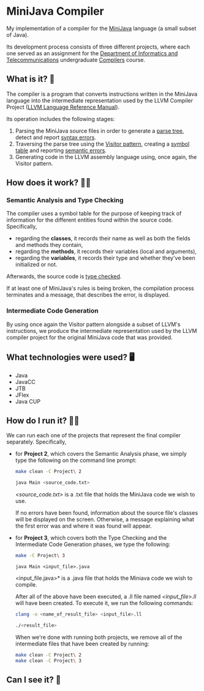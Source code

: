 # MiniJava Compiler
My implementation of a compiler for the [MiniJava](http://www.cambridge.org/resources/052182060X/MCIIJ2e/grammar.htm) language (a small subset of Java). 

Its development process consists of three different projects, where each one served as an assignment for the [Department of Informatics and Telecommunications](https://www.di.uoa.gr/en) undergraduate [Compilers](http://cgi.di.uoa.gr/~thp06/) course.

## What is it? 🤔

The compiler is a program that converts instructions written in the MiniJava language into the intermediate representation used by the LLVM Compiler Project ([LLVM Language Reference Manual](https://llvm.org/docs/LangRef.html#instruction-reference)). 

Its operation includes the following stages: 

1. Parsing the MiniJava source files in order to generate a [parse tree](https://en.wikipedia.org/wiki/Parse_tree), detect and report [syntax errors](https://en.wikipedia.org/wiki/Syntax_error).
2. Traversing the parse tree using the [Visitor pattern](https://en.wikipedia.org/wiki/Visitor_pattern), creating a [symbol table](https://en.wikipedia.org/wiki/Symbol_table) and reporting [semantic errors](https://en.wikipedia.org/wiki/Semantics_(computer_science)).
3. Generating code in the LLVM assembly language using, once again, the Visitor pattern.


## How does it work? 🤷‍♀️ 

### Semantic Analysis and Type Checking

The compiler uses a symbol table for the purpose of keeping track of information for the different entities found within the source code. Specifically,

- regarding the **classes**, it records their name as well as both the fields and methods they contain,
- regarding the **methods**, it records their variables (local and arguments),
- regarding the **variables**, it records their type and whether they've been initialized or not.

Afterwards, the source code is [type checked](https://en.wikipedia.org/wiki/Type_system#Type_checking). 

If at least one of MiniJava's rules is being broken, the compilation process terminates and a message, that describes the error, is displayed. 

### Intermediate Code Generation

By using once again the Visitor pattern alongside a subset of LLVM's instructions, we produce the intermediate representation used by the LLVM compiler project for the original MiniJava code that was provided.

## What technologies were used? 🖥 

- Java
- JavaCC
- JTB
- JFlex
- Java CUP

## How do I run it? 🏃‍♀️

We can run each one of the projects that represent the final compiler separately. Specifically, 

- for **Project 2**, which covers the Semantic Analysis phase, we simply type the following on the command line prompt:

  ```bash
  make clean -C Project\ 2
  ```

  ```bash
  java Main <source_code.txt>
  ```

  *<source_code.txt>* is a .txt file that holds the MiniJava code we wish to use. 

  If no errors have been found, information about the source file's classes will be displayed on the screen. Otherwise, a message explaining what the first error was and where it was found will appear.  

- for **Project 3**, which covers both the Type Checking and the Intermediate Code Generation phases, we type the following:

  ```bash
  make -C Project\ 3
  ```

  ```
  java Main <input_file>.java
  ```

  <input_file.java>* is a .java file that holds the Miniava code we wish to compile. 

  After all of the above have been executed, a .ll file named *<input_file>.ll* will have been created. To execute it, we run the following commands:

  ```bash
  clang -o <name_of_result_file> <input_file>.ll
  ```

  ```bash
  ./<result_file>
  ```

  When we're done with running both projects, we remove all of the intermediate files that have been created by running:

  ```bash
  make clean -C Project\ 2
  make clean -C Project\ 3
  ```

   

##   Can I see it? 📸

